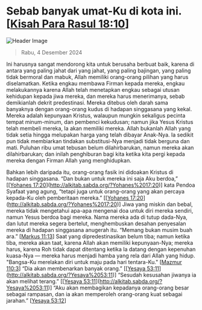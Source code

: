 
# Sebab banyak umat-Ku di kota ini. [[Kisah Para Rasul 18:10](http://alkitab.sabda.org/?Kisah%20Para%20Rasul%2018:10)]

![Header Image](https://alkitab.app/slice/sunrise.jpg)

> Rabu, 4 Desember 2024

Ini harusnya sangat mendorong kita untuk berusaha berbuat baik, karena di antara yang paling jahat dari yang jahat, yang paling bajingan, yang paling tidak bermoral dan mabuk, Allah memiliki orang-orang pilihan yang harus diselamatkan. Ketika engkau membawa Firman kepada mereka, engkau melakukannya karena Allah telah menetapkan engkau sebagai utusan kehidupan kepada jiwa mereka, dan mereka harus menerimanya, sebab demikianlah dekrit predestinasi. Mereka ditebus oleh darah sama banyaknya dengan orang-orang kudus di hadapan singgasana yang kekal. Mereka adalah kepunyaan Kristus, walaupun mungkin sekaligus pecinta tempat minum-minum, dan pembenci kekudusan; namun jika Yesus Kristus telah membeli mereka, Ia akan memiliki mereka. Allah bukanlah Allah yang tidak setia hingga melupakan harga yang telah dibayar Anak-Nya. Ia sedikit pun tidak membiarkan tindakan substitusi-Nya menjadi tidak berguna dan mati. Puluhan ribu umat tebusan belum dilahirbarukan, namun mereka akan dilahirbarukan; dan inilah penghiburan bagi kita ketika kita pergi kepada mereka dengan Firman Allah yang menghidupkan.

Bahkan lebih daripada itu, orang-orang fasik ini didoakan Kristus di hadapan singgasana. “Dan bukan untuk mereka ini saja Aku berdoa,” [[[Yohanes 17:20](http://alkitab.sabda.org/?Yohanes%2017:20)](http://alkitab.sabda.org/?Yohanes%2017:20)] kata Pendoa Syafaat yang agung, “tetapi juga untuk orang-orang yang akan percaya kepada-Ku oleh pemberitaan mereka.” [[[Yohanes 17:20](http://alkitab.sabda.org/?Yohanes%2017:20)](http://alkitab.sabda.org/?Yohanes%2017:20)] Jiwa yang miskin dan bebal, mereka tidak mengetahui apa-apa mengenai doa untuk diri mereka sendiri, namun Yesus berdoa bagi mereka. Nama mereka ada di tutup dada-Nya, dan lutut mereka segera bertelut, menghembuskan desahan penyesalan mereka di hadapan singgasana anugerah itu. “Memang bukan musim buah ara.” [[Markus 11:13](http://alkitab.sabda.org/?Markus%2011:13)] Saat yang dipredestinasikan belum tiba; namun ketika tiba, mereka akan taat, karena Allah akan memiliki kepunyaan-Nya; mereka harus, karena Roh tidak dapat ditentang ketika Ia datang dengan kepenuhan kuasa-Nya — mereka harus menjadi hamba yang rela dari Allah yang hidup. "Bangsa-Ku merelakan diri untuk maju pada hari tentara-Ku." [[Mazmur 110:3](http://alkitab.sabda.org/?Mazmur%20110:3)] “Dia akan membenarkan banyak orang.” [[[Yesaya 53:11](http://alkitab.sabda.org/?Yesaya%2053:11)](http://alkitab.sabda.org/?Yesaya%2053:11)] “Sesudah kesusahan jiwanya ia akan melihat terang.” [[[Yesaya 53:11](http://alkitab.sabda.org/?Yesaya%2053:11)](http://alkitab.sabda.org/?Yesaya%2053:11)] “Aku akan membagikan kepadanya orang-orang besar sebagai rampasan, dan ia akan memperoleh orang-orang kuat sebagai jarahan.” [[Yesaya 53:12](http://alkitab.sabda.org/?Yesaya%2053:12)]
    